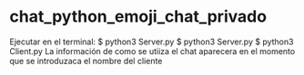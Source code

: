 # chat_python_emoji_chat_privado
Ejecutar en el terminal: $ python3 Server.py
$ python3 Server.py
$ python3 Client.py
La información de como se utiiza el chat aparecera en el momento que se introduzaca el nombre del cliente
